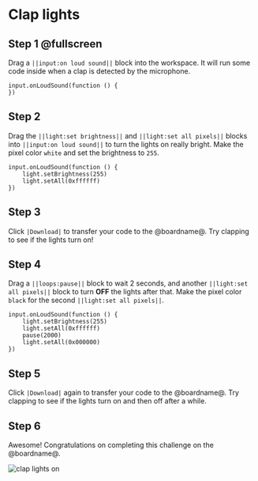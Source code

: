 # Clap lights

## Step 1 @fullscreen

Drag a ``||input:on loud sound||`` block into the workspace. It will run some code inside when a clap is detected by the microphone.

```blocks
input.onLoudSound(function () {
})
```

## Step 2

Drag the ``||light:set brightness||`` and ``||light:set all pixels||`` blocks into ``||input:on loud sound||`` to turn the lights on really bright. Make the pixel color `white` and set the brightness to `255`.

```blocks
input.onLoudSound(function () {
    light.setBrightness(255)
    light.setAll(0xffffff)
})
```

## Step 3

Click ``|Download|`` to transfer your code to the @boardname@. Try clapping to see if the lights turn on!

## Step 4

Drag a ``||loops:pause||`` block to wait 2 seconds, and another ``||light:set all pixels||`` block to turn **OFF** the lights after that. Make the pixel color `black` for the second ``||light:set all pixels||``.

```blocks
input.onLoudSound(function () {
    light.setBrightness(255)
    light.setAll(0xffffff)
    pause(2000)
    light.setAll(0x000000)
})
```

## Step 5

Click ``|Download|`` again to transfer your code to the @boardname@. Try clapping to see if the lights turn on and then off after a while.

## Step 6

Awesome! Congratulations on completing this challenge on the @boardname@.

![clap lights on](/static/cp/tutorials/clap-lights/clap-on-off.gif)

